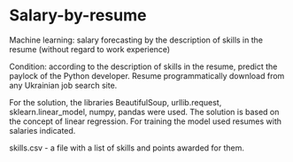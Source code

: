 # Salary-by-resume
Machine learning: salary forecasting by the description of skills in the resume (without regard to work experience)

Condition: according to the description of skills in the resume, predict the paylock of the Python developer. Resume 
programmatically download from any Ukrainian job search site.

For the solution, the libraries BeautifulSoup, urllib.request, sklearn.linear_model, numpy, pandas were used.
The solution is based on the concept of linear regression. For training the model used resumes with salaries indicated.

skills.csv - a file with a list of skills and points awarded for them.
